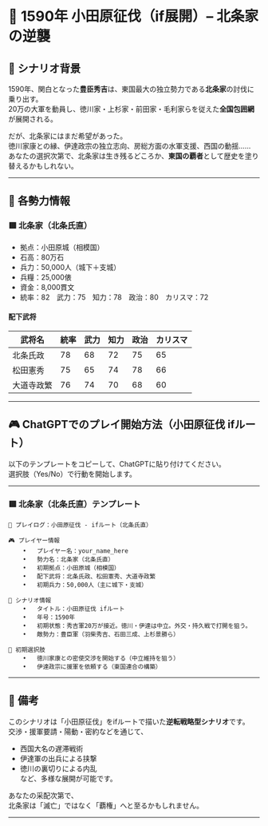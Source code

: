 # 🏯 1590年 小田原征伐（if展開）– 北条家の逆襲

## 📘 シナリオ背景

1590年、関白となった**豊臣秀吉**は、東国最大の独立勢力である**北条家**の討伐に乗り出す。  
20万の大軍を動員し、徳川家・上杉家・前田家・毛利家らを従えた**全国包囲網**が展開される。

だが、北条家にはまだ希望があった。  
徳川家康との縁、伊達政宗の独立志向、房総方面の水軍支援、西国の動揺……  
あなたの選択次第で、北条家は生き残るどころか、**東国の覇者**として歴史を塗り替えるかもしれない。

---

## 🧠 各勢力情報

### 🟥 北条家（北条氏直）

- 拠点：小田原城（相模国）
- 石高：80万石  
- 兵力：50,000人（城下＋支城）  
- 兵糧：25,000俵  
- 資金：8,000貫文  
- 統率：82　武力：75　知力：78　政治：80　カリスマ：72

#### 配下武将

| 武将名       | 統率 | 武力 | 知力 | 政治 | カリスマ |
|--------------|------|------|------|--------|-----------|
| 北条氏政     | 78   | 68   | 72   | 75   | 65        |
| 松田憲秀     | 75   | 65   | 74   | 78   | 66        |
| 大道寺政繁   | 76   | 74   | 70   | 68   | 60        |

---

## 🎮 ChatGPTでのプレイ開始方法（小田原征伐 ifルート）

以下のテンプレートをコピーして、ChatGPTに貼り付けてください。  
選択肢（Yes/No）で行動を開始します。

---

### 🟥 北条家（北条氏直）テンプレート
```
📝 プレイログ：小田原征伐 - ifルート（北条氏直）

🎮 プレイヤー情報
	•	プレイヤー名：your_name_here
	•	勢力名：北条家（北条氏直）
	•	初期拠点：小田原城（相模国）
	•	配下武将：北条氏政、松田憲秀、大道寺政繁
	•	初期兵力：50,000人（主に城下・支城）

📘 シナリオ情報
	•	タイトル：小田原征伐 ifルート
	•	年号：1590年
	•	初期状態：秀吉軍20万が接近。徳川・伊達は中立。外交・持久戦で打開を狙う。
	•	敵勢力：豊臣軍（羽柴秀吉、石田三成、上杉景勝ら）

🎯 初期選択肢
	•	徳川家康との密使交渉を開始する（中立維持を狙う）
	•	伊達政宗に援軍を依頼する（東国連合の構築）
```
 ---

## 💬 備考

このシナリオは「小田原征伐」をifルートで描いた**逆転戦略型シナリオ**です。  
交渉・援軍要請・陽動・密約などを通じて、  
- 西国大名の遅滞戦術  
- 伊達軍の出兵による挟撃  
- 徳川の裏切りによる内乱  
など、多様な展開が可能です。

あなたの采配次第で、  
北条家は「滅亡」ではなく「覇権」へと至るかもしれません。

---

